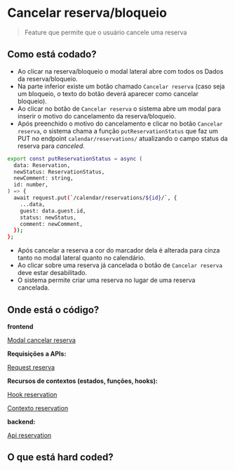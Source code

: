 # Cancelar reserva/bloqueio
> Feature que permite que o usuário cancele uma reserva
## Como está codado?
- Ao clicar na reserva/bloqueio o modal lateral abre com todos os Dados da reserva/bloqueio. 
- Na parte inferior existe um botão chamado `Cancelar reserva` (caso seja um bloqueio, o texto do botão deverá aparecer como cancelar bloqueio).
- Ao clicar no botão de `Cancelar reserva` o sistema abre um modal para inserir o motivo do cancelamento da reserva/bloqueio.
- Após preenchido o motivo do cancelamento e clicar no botão `Cancelar reserva`, o sistema chama a função `putReservationStatus` que faz um PUT no endpoint `calendar/reservations/` atualizando o campo status da reserva para *canceled*.
```bash
export const putReservationStatus = async (
  data: Reservation,
  newStatus: ReservationStatus,
  newComment: string,
  id: number,
) => {
  await request.put(`/calendar/reservations/${id}/`, {
    ...data,
    guest: data.guest.id,
    status: newStatus,
    comment: newComment,
  });
};
```
- Após cancelar a reserva a cor do marcador dela é alterada para cinza tanto no modal lateral quanto no calendário.
- Ao clicar sobre uma reserva já cancelada o botão de `Cancelar reserva` deve estar desabilitado.
- O sistema permite criar uma reserva no lugar de uma reserva cancelada.
## Onde está o código?
**frontend** 

[Modal cancelar reserva](https://github.com/cabfersp/sapron-pms-web/tree/main/front/src/components/Calendar/Reservation/ModalCancell)

**Requisições a APIs:** 

[Request reserva](https://github.com/cabfersp/sapron-pms-web/tree/main/front/src/services/Reservation)

**Recursos de contextos (estados, funções, hooks):**

[Hook reservation](https://github.com/cabfersp/sapron-pms-web/tree/main/front/src/hooks/ReservationHook)

[Contexto reservation](https://github.com/cabfersp/sapron-pms-web/blob/main/front/src/context/ReservationContext.tsx)

**backend:**

[Api reservation](https://github.com/cabfersp/sapron-pms-web/tree/main/backend/reservation)



## O que está hard coded?

